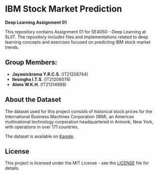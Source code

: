 # IBM Stock Market Prediction
**Deep Learning Assignment 01**

This repository contains Assignment 01 for SE4050 - Deep Learning at SLIIT. The repository includes files and implementations related to deep learning concepts and exercises focused on predicting IBM stock market trends.

## Group Members:
- **Jayawickrama Y.R.C.S.** (IT21208744)
- **Ilesingha I.T.S.** (IT21206078)
- **Alwis W.K.H.** (IT21314988)

## About the Dataset

The dataset used for this project consists of historical stock prices for the International Business Machines Corporation (IBM), an American multinational technology corporation headquartered in Armonk, New York, with operations in over 171 countries.

The dataset is available on [Kaggle](https://www.kaggle.com/datasets/ranugadisansagamage/ibm-stocks?select=IBM.csv).

## License

This project is licensed under the MIT License - see the [LICENSE](LICENSE) file for details.
